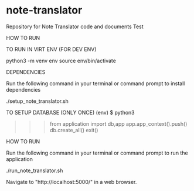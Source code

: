 # note-translator
Repository for Note Translator code and documents
Test

HOW TO RUN

TO RUN IN VIRT ENV (FOR DEV ENV)

python3 -m venv env
source env/bin/activate

DEPENDENCIES

Run the following command in your terminal or command prompt to install dependencies

./setup_note_translator.sh

TO SETUP DATABASE (ONLY ONCE)
(env) $ python3
>>> from application import db,app
>>> app.app_context().push()
>>> db.create_all()
>>> exit()

HOW TO RUN

Run the following command in your terminal or command prompt to run the application

./run_note_translator.sh

Navigate to "http://localhost:5000/" in a web browser.